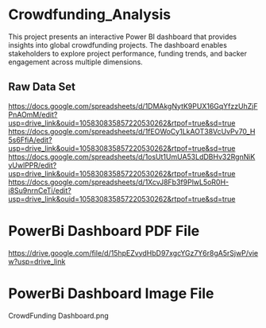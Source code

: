 # Crowdfunding_Analysis
This project presents an interactive Power BI dashboard that provides insights into global crowdfunding projects. The dashboard enables stakeholders to explore project performance, funding trends, and backer engagement across multiple dimensions.
## Raw Data Set
https://docs.google.com/spreadsheets/d/1DMAkgNytK9PUX16GqYfzzUhZjFPnAOmM/edit?usp=drive_link&ouid=105830835857220530262&rtpof=true&sd=true
https://docs.google.com/spreadsheets/d/1fEOWoCy1LkAOT38VcUvPv70_H5s6FfiA/edit?usp=drive_link&ouid=105830835857220530262&rtpof=true&sd=true
https://docs.google.com/spreadsheets/d/1osUt1UmUA53LdDBHv32RgnNiKyUwlPPR/edit?usp=drive_link&ouid=105830835857220530262&rtpof=true&sd=true
https://docs.google.com/spreadsheets/d/1XcvJ8Fb3f9PlwL5oR0H-i8Su9nrnCeTi/edit?usp=drive_link&ouid=105830835857220530262&rtpof=true&sd=true

# PowerBi Dashboard PDF File
https://drive.google.com/file/d/15hpEZvydHbD97xgcYGz7Y6r8gA5rSjwP/view?usp=drive_link

# PowerBi Dashboard Image File
CrowdFunding Dashboard.png
